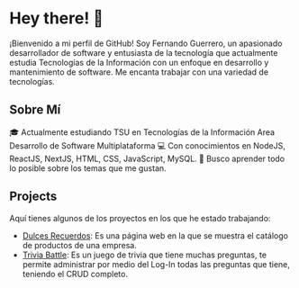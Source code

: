 # Hey there! 👋

¡Bienvenido a mi perfil de GitHub! Soy Fernando Guerrero, un apasionado desarrollador de software y entusiasta de la tecnología que actualmente estudia Tecnologías de la Información con un enfoque en desarrollo y mantenimiento de software. Me encanta trabajar con una variedad de tecnologías.

## Sobre Mí

🎓 Actualmente estudiando TSU en Tecnologías de la Información Area Desarrollo de Software Multiplataforma
💻 Con conocimientos en NodeJS, ReactJS, NextJS, HTML, CSS, JavaScript, MySQL.
🌱 Busco aprender todo lo posible sobre los temas que me gustan.

## Projects

Aquí tienes algunos de los proyectos en los que he estado trabajando:

- [Dulces Recuerdos](https://warriorgw.github.io/Dulces-Recuerdos/): Es una página web en la que se muestra el catálogo de productos de una empresa.
- [Trivia Battle](https://trivia-battle.vercel.app/): Es un juego de trivia que tiene muchas preguntas, te permite administrar por medio del Log-In todas las preguntas que tiene, teniendo el CRUD completo.
